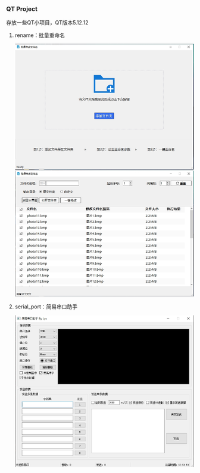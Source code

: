 ### QT Project

存放一些QT小项目，QT版本5.12.12

1. rename：批量重命名

      <img src="img\重命名界面1.png" style="zoom:70%;" />

      <img src="img\重命名界面2.png" style="zoom:70%;" />

2. serial_port：简易串口助手

      <img src="img\简易串口助手界面.png" style="zoom:70%;" />
